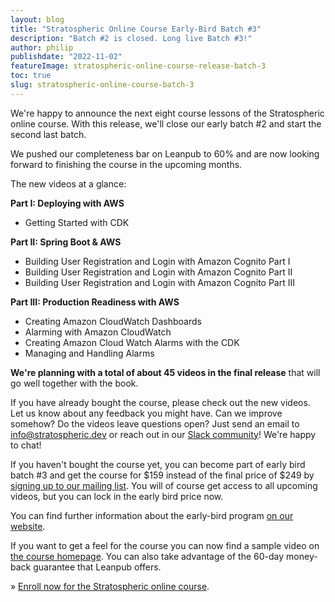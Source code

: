 ```yaml
---
layout: blog
title: "Stratospheric Online Course Early-Bird Batch #3"
description: "Batch #2 is closed. Long live Batch #3!"
author: philip
publishdate: "2022-11-02"
featureImage: stratospheric-online-course-release-batch-3
toc: true
slug: stratospheric-online-course-batch-3
---
```


We're happy to announce the next eight course lessons of the Stratospheric online course. With this release, we'll close our early batch #2 and start the second last batch.

We pushed our completeness bar on Leanpub to 60% and are now looking forward to finishing the course in the upcoming months.

The new videos at a glance:

**Part I: Deploying with AWS**

- Getting Started with CDK

**Part II: Spring Boot & AWS**

- Building User Registration and Login with Amazon Cognito Part I
- Building User Registration and Login with Amazon Cognito Part II
- Building User Registration and Login with Amazon Cognito Part III

**Part III: Production Readiness with AWS**

- Creating Amazon CloudWatch Dashboards
- Alarming with Amazon CloudWatch
- Creating Amazon Cloud Watch Alarms with the CDK
- Managing and Handling Alarms

**We're planning with a total of about 45 videos in the final release** that will go well together with the book.

If you have already bought the course, please check out the new videos. Let us know about any feedback you might have. Can we improve somehow? Do the videos leave questions open? Just send an email to [info@stratospheric.dev](mailto:info@stratospheric.dev) or reach out in our [Slack community](https://join.slack.com/t/stratospheric-dev/shared_invite/zt-u6s7vj1c-2MXeC9cRWZ8QQ5EHr7dsOQ)! We're happy to chat!

If you haven't bought the course yet, you can become part of early bird batch #3 and get the course for $159 instead of the final price of $249 by [signing up to our mailing list](https://stratospheric.dev/#mailing-list). You will of course get access to all upcoming videos, but you can lock in the early bird price now.

You can find further information about the early-bird program [on our website](https://stratospheric.dev/online-course/#early-bird).

If you want to get a feel for the course you can now find a sample video on [the course homepage](https://stratospheric.dev/online-course/). You can also take advantage of the 60-day money-back guarantee that Leanpub offers.

» [Enroll now for the Stratospheric online course](https://stratospheric.dev/online-course/).
